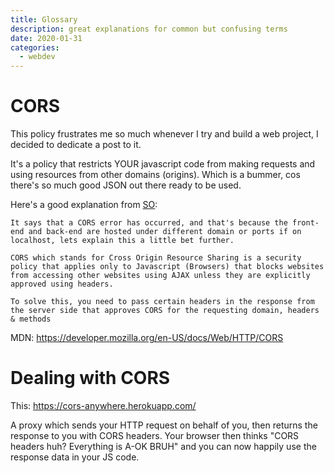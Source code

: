 ```yaml
---
title: Glossary
description: great explanations for common but confusing terms
date: 2020-01-31
categories:
  - webdev
---
```


# CORS
This policy frustrates me so much whenever I try and build a web project, I decided to dedicate a post to it.

It's a policy that restricts YOUR javascript code from making requests and using resources from other domains (origins). Which is a bummer, cos there's so much good JSON out there ready to be used.

Here's a good explanation from [SO](https://stackoverflow.com/questions/55673803/typeerror-networkerror-when-attempting-to-fetch-resource):

	It says that a CORS error has occurred, and that's because the front-end and back-end are hosted under different domain or ports if on localhost, lets explain this a little bet further.

	CORS which stands for Cross Origin Resource Sharing is a security policy that applies only to Javascript (Browsers) that blocks websites from accessing other websites using AJAX unless they are explicitly approved using headers.

	To solve this, you need to pass certain headers in the response from the server side that approves CORS for the requesting domain, headers & methods
	
MDN: https://developer.mozilla.org/en-US/docs/Web/HTTP/CORS

# Dealing with CORS
This: https://cors-anywhere.herokuapp.com/

A proxy which sends your HTTP request on behalf of you, then returns the response to you with CORS headers. Your browser then thinks "CORS headers huh? Everything is A-OK BRUH" and you can now happily use the response data in your JS code.